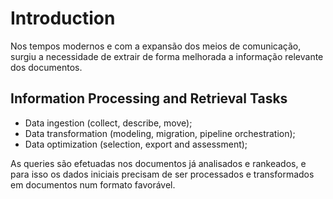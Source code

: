 # Introduction

Nos tempos modernos e com a expansão dos meios de comunicação, surgiu a necessidade de extrair de forma melhorada a informação relevante dos documentos. 

## Information Processing and Retrieval Tasks

- Data ingestion (collect, describe, move);
- Data transformation (modeling, migration, pipeline orchestration);
- Data optimization (selection, export and assessment);

As queries são efetuadas nos documentos já analisados e rankeados, e para isso os dados iniciais precisam de ser processados e transformados em documentos num formato favorável.


